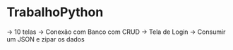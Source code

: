 # TrabalhoPython

-> 10 telas
-> Conexão com Banco com CRUD
-> Tela de Login
-> Consumir um JSON e zipar os dados
